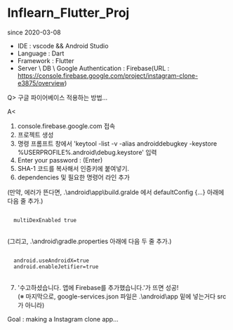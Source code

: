 # Inflearn_Flutter_Proj

since 2020-03-08

* IDE : vscode && Android Studio
* Language : Dart
* Framework : Flutter
* Server \ DB \ Google Authentication : Firebase(URL : https://console.firebase.google.com/project/instagram-clone-e3875/overview)

Q>
  구글 파이어베이스 적용하는 방법...
  
A<
  1. console.firebase.google.com 접속
  2. 프로젝트 생성
  3. 명령 프롬프트 창에서 'keytool -list -v -alias androiddebugkey -keystore %USERPROFILE%\.android\debug.keystore' 입력
  4. Enter your password : (Enter)
  5. SHA-1 코드를 복사해서 인증키에 붙여넣기.
  6. dependencies 및 필요한 명령어 라인 추가
  
  (만약, 에러가 뜬다면, .\android\app\build.gralde 에서 defaultConfig {...} 아래에 다음 줄 추가.)
<pre>
<code>
  multiDexEnabled true
</code>
</pre>

  (그리고, .\android\gradle.properties 아래에 다음 두 줄 추가.)
<pre>
<code>
  android.useAndroidX=true
  android.enableJetifier=true
</code>
</pre>
  
  7. '수고하셨습니다. 앱에 Firebase를 추가했습니다.'가 뜨면 성공! \
  (※ 마지막으로, google-services.json 파일은 .\android\app 밑에 넣는거다 src가 아니라)

Goal : making a Instagram clone app...


